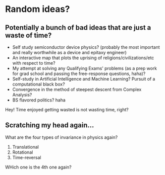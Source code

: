 # Random ideas?

## Potentially a bunch of bad ideas that are just a waste of time?
* Self study semiconductor device physics? (probably the most important and really worthwhile as a device and epitaxy engineer)
* An interactive map that plots the uprising of religions/civilizations/etc with respect to time? 
* My attempt at solving any Qualifying Exams' problems (as a prep work for grad school and passing the free-response questions, haha)?
* Self-study in Artificial Intelligence and Machine Learning? Pursuit of a computational black box?
* Convergence in the method of steepest descent from Complex Analysis? 
* BS flavored politics? haha

Hey! Time enjoyed getting wasted is not wasting time, right?

## Scratching my head again... 
What are the four types of invariance in physics again? 
1. Translational
2. Rotational
3. Time-reversal 

WHich one is the 4th one again? 